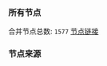 ### 所有节点
合并节点总数: `1577`
[节点链接](https://raw.githubusercontent.com/rzhy1/11/master/sub/sub_merge_base64.txt)

### 节点来源